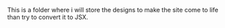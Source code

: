 This is a folder where i will store the designs to make the site come to life than try to convert it to JSX.